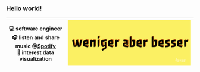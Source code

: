 ### Hello world!

| 💻 software engineer<br>🎧 listen and share music @[Spotify](https://open.spotify.com/user/alpers)<br>🌊 interest data visualization | ![](wab.png) |
|---------------------------------------------------------------------------------------------------------------------------------------|--------------|

